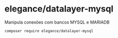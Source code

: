 # elegance/datalayer-mysql

Manipula conexões com bancos MYSQL e MARIADB

    composer require elegance/datalayer-mysql